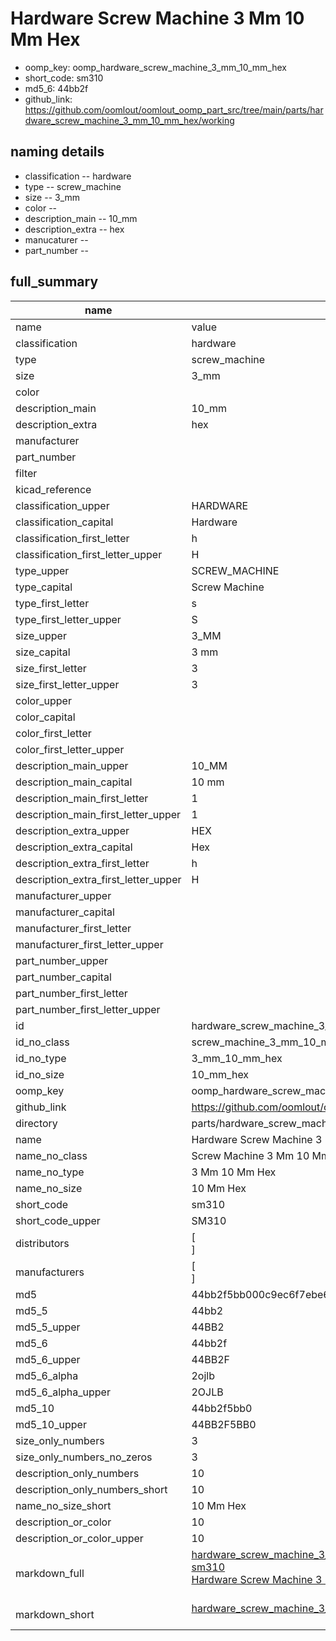 # Hardware Screw Machine 3 Mm 10 Mm Hex

  
* oomp_key: oomp_hardware_screw_machine_3_mm_10_mm_hex 
* short_code: sm310
* md5_6: 44bb2f  
* github_link: https://github.com/oomlout/oomlout_oomp_part_src/tree/main/parts/hardware_screw_machine_3_mm_10_mm_hex/working  
## naming details
* classification -- hardware
* type -- screw_machine
* size -- 3_mm
* color -- 
* description_main -- 10_mm
* description_extra -- hex
* manucaturer -- 
* part_number -- 





## full_summary
| name | value | 
| --- | --- | 
| name | value | 
| classification | hardware | 
| type | screw_machine | 
| size | 3_mm | 
| color |  | 
| description_main | 10_mm | 
| description_extra | hex | 
| manufacturer |  | 
| part_number |  | 
| filter |  | 
| kicad_reference |  | 
| classification_upper | HARDWARE | 
| classification_capital | Hardware | 
| classification_first_letter | h | 
| classification_first_letter_upper | H | 
| type_upper | SCREW_MACHINE | 
| type_capital | Screw Machine | 
| type_first_letter | s | 
| type_first_letter_upper | S | 
| size_upper | 3_MM | 
| size_capital | 3 mm | 
| size_first_letter | 3 | 
| size_first_letter_upper | 3 | 
| color_upper |  | 
| color_capital |  | 
| color_first_letter |  | 
| color_first_letter_upper |  | 
| description_main_upper | 10_MM | 
| description_main_capital | 10 mm | 
| description_main_first_letter | 1 | 
| description_main_first_letter_upper | 1 | 
| description_extra_upper | HEX | 
| description_extra_capital | Hex | 
| description_extra_first_letter | h | 
| description_extra_first_letter_upper | H | 
| manufacturer_upper |  | 
| manufacturer_capital |  | 
| manufacturer_first_letter |  | 
| manufacturer_first_letter_upper |  | 
| part_number_upper |  | 
| part_number_capital |  | 
| part_number_first_letter |  | 
| part_number_first_letter_upper |  | 
| id | hardware_screw_machine_3_mm_10_mm_hex | 
| id_no_class | screw_machine_3_mm_10_mm_hex | 
| id_no_type | 3_mm_10_mm_hex | 
| id_no_size | 10_mm_hex | 
| oomp_key | oomp_hardware_screw_machine_3_mm_10_mm_hex | 
| github_link | https://github.com/oomlout/oomlout_oomp_part_src/tree/main/parts/hardware_screw_machine_3_mm_10_mm_hex/working | 
| directory | parts/hardware_screw_machine_3_mm_10_mm_hex | 
| name | Hardware Screw Machine 3 Mm 10 Mm Hex | 
| name_no_class | Screw Machine 3 Mm 10 Mm Hex | 
| name_no_type | 3 Mm 10 Mm Hex | 
| name_no_size | 10 Mm Hex | 
| short_code | sm310 | 
| short_code_upper | SM310 | 
| distributors | [<br>] | 
| manufacturers | [<br>] | 
| md5 | 44bb2f5bb000c9ec6f7ebe68bc6f7265 | 
| md5_5 | 44bb2 | 
| md5_5_upper | 44BB2 | 
| md5_6 | 44bb2f | 
| md5_6_upper | 44BB2F | 
| md5_6_alpha | 2ojlb | 
| md5_6_alpha_upper | 2OJLB | 
| md5_10 | 44bb2f5bb0 | 
| md5_10_upper | 44BB2F5BB0 | 
| size_only_numbers | 3 | 
| size_only_numbers_no_zeros | 3 | 
| description_only_numbers | 10 | 
| description_only_numbers_short | 10 | 
| name_no_size_short | 10 Mm Hex | 
| description_or_color | 10 | 
| description_or_color_upper | 10 | 
| markdown_full | [hardware_screw_machine_3_mm_10_mm_hex](https://github.com/oomlout/oomlout_oomp_part_src/tree/main/parts/hardware_screw_machine_3_mm_10_mm_hex/working)<br>[sm310](https://github.com/oomlout/oomlout_oomp_part_src/tree/main/parts/hardware_screw_machine_3_mm_10_mm_hex/working)<br>[Hardware Screw Machine 3 Mm 10 Mm Hex](https://github.com/oomlout/oomlout_oomp_part_src/tree/main/parts/hardware_screw_machine_3_mm_10_mm_hex/working)<br><br> | 
| markdown_short | [hardware_screw_machine_3_mm_10_mm_hex](https://github.com/oomlout/oomlout_oomp_part_src/tree/main/parts/hardware_screw_machine_3_mm_10_mm_hex/working)<br><br> | 
